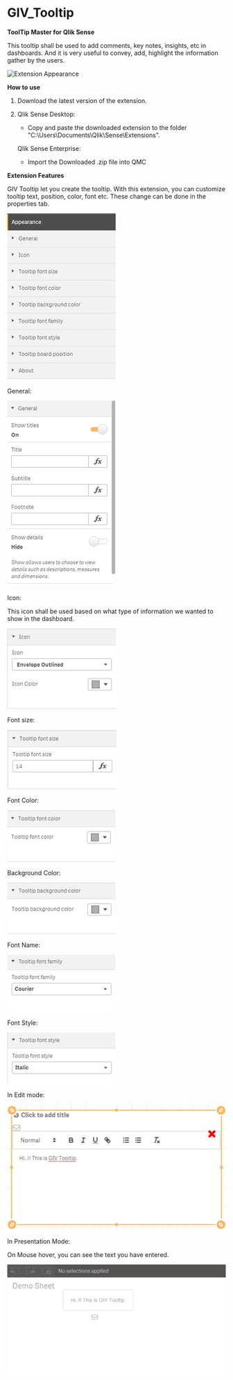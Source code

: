 # GIV_Tooltip

**ToolTip Master for Qlik Sense**

This tooltip shall be used to add comments, key notes, insights, etc in dashboards. And it is very useful to convey, add, highlight the information gather by the users.

![Extension Appearance](https://github.com/GainInsights/GIV_Tooltip/blob/master/Images/tooltip.gif)

**How to use**
1) Download the latest version of the extension.
2) Qlik Sense Desktop:
 
     *  Copy and paste the downloaded extension to the folder "C:\Users\Documents\Qlik\Sense\Extensions".

   Qlik Sense Enterprise:

     *  Import the Downloaded .zip file into QMC

**Extension Features**

GIV Tooltip let you create the tooltip. With this extension, you can customize tooltip text, position, color, font etc. These change can be done in the properties tab.

![Test](https://github.com/GainInsights/GIV_Tooltip/blob/master/Images/Appearance.JPG) 

General:

![General](https://github.com/GainInsights/GIV_Tooltip/blob/master/Images/General.jpg)

Icon:

This icon shall be used based on what type of information we wanted to show in the dashboard.

![Icon](https://github.com/GainInsights/GIV_Tooltip/blob/master/Images/Icon.jpg)

Font size:

![fontsize](https://github.com/GainInsights/GIV_Tooltip/blob/master/Images/Tooltip%20font%20size.jpg)

Font Color:

![Font Color](https://github.com/GainInsights/GIV_Tooltip/blob/master/Images/Tooltip%20font%20color.jpg)

Background Color:

![Background Color](https://github.com/GainInsights/GIV_Tooltip/blob/master/Images/Tooltip%20Background%20color.jpg)

Font Name:

![Font Name](https://github.com/GainInsights/GIV_Tooltip/blob/master/Images/font%20family.jpg)

Font Style:

![Font Style](https://github.com/GainInsights/GIV_Tooltip/blob/master/Images/font%20style.jpg)

In Edit mode:

![Edit Mode](https://github.com/GainInsights/GIV_Tooltip/blob/master/Images/In%20edit%20mode.jpg)

In Presentation Mode:

On Mouse hover, you can see the text you have entered.

![Presentation mode](https://github.com/GainInsights/GIV_Tooltip/blob/master/Images/Presentation%20mode.jpg)

